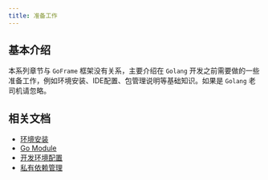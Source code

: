 ```yaml
---
title: 准备工作
---
```


## 基本介绍

本系列章节与 `GoFrame` 框架没有关系，主要介绍在 `Golang` 开发之前需要做的一些准备工作，例如环境安装、IDE配置、包管理说明等基础知识。如果是 `Golang` 老司机请忽略。

## 相关文档

- [环境安装](/docs/项目开发/准备工作/环境安装)
- [Go Module](/docs/项目开发/准备工作/Go%20Module)
- [开发环境配置](/docs/项目开发/准备工作/开发环境配置)
- [私有依赖管理](/docs/项目开发/准备工作/私有依赖管理)